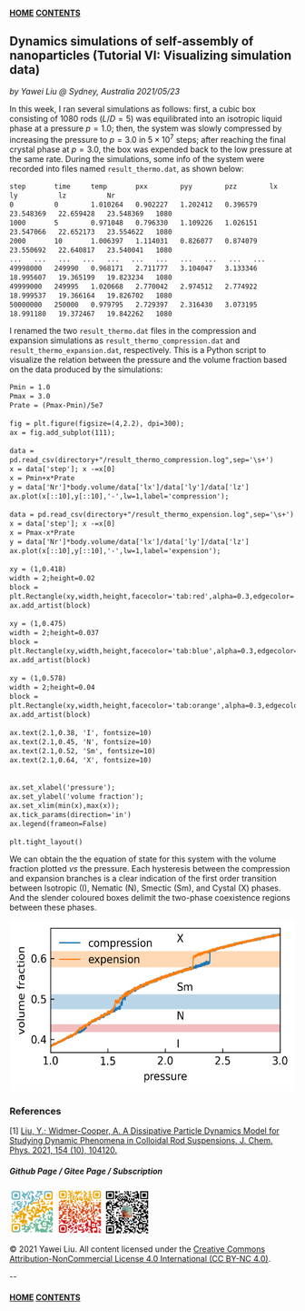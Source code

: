 #### [HOME](../../index.html) [CONTENTS](../index.html)

## Dynamics simulations of self-assembly of nanoparticles (Tutorial VI: Visualizing simulation data)
 
*by Yawei Liu  @ Sydney, Australia 2021/05/23*

In this week, I ran several simulations as follows: first, a cubic box consisting of $1080$ rods ($L/D=5$) was equilibrated into an isotropic liquid phase at a pressure $p=1.0$; then, the system was slowly compressed by increasing the pressure to $p=3.0$ in $5\times 10^7$ steps; after reaching the final crystal phase at $p=3.0$, the box was expended back to the low pressure at the same rate. During the simulations, some info of the system were recorded into files named ```result_thermo.dat```, as shown below:

```
step       time     temp       pxx        pyy        pzz        lx          ly          lz          Nr
0          0        1.010264   0.902227   1.202412   0.396579   23.548369   22.659428   23.548369   1080
1000       5        0.971048   0.796330   1.109226   1.026151   23.547066   22.652173   23.554622   1080
2000       10       1.006397   1.114031   0.826077   0.874079   23.550692   22.640817   23.540041   1080
...   ...   ...   ...   ...   ...   ...   ...   ...   ...   ...
49998000   249990   0.968171   2.711777   3.104047   3.133346   18.995607   19.365199   19.823234   1080
49999000   249995   1.020668   2.770042   2.974512   2.774922   18.999537   19.366164   19.826702   1080
50000000   250000   0.979795   2.729397   2.316430   3.073195   18.991180   19.372467   19.842262   1080
```
I renamed the two ```result_thermo.dat``` files in the compression and expansion simulations as ```result_thermo_compression.dat``` and ```result_thermo_expansion.dat```, respectively. This is a Python script to visualize the relation between the pressure and the volume fraction based on the data produced by the simulations:

```
Pmin = 1.0
Pmax = 3.0
Prate = (Pmax-Pmin)/5e7

fig = plt.figure(figsize=(4,2.2), dpi=300);
ax = fig.add_subplot(111);

data = pd.read_csv(directory+"/result_thermo_compression.log",sep='\s+')
x = data['step']; x -=x[0]
x = Pmin+x*Prate
y = data['Nr']*body.volume/data['lx']/data['ly']/data['lz']
ax.plot(x[::10],y[::10],'-',lw=1,label='compression');

data = pd.read_csv(directory+"/result_thermo_expension.log",sep='\s+')
x = data['step']; x -=x[0]
x = Pmax-x*Prate
y = data['Nr']*body.volume/data['lx']/data['ly']/data['lz']
ax.plot(x[::10],y[::10],'-',lw=1,label='expension');

xy = (1,0.418)
width = 2;height=0.02
block = plt.Rectangle(xy,width,height,facecolor='tab:red',alpha=0.3,edgecolor='None',zorder=0)
ax.add_artist(block)

xy = (1,0.475)
width = 2;height=0.037
block = plt.Rectangle(xy,width,height,facecolor='tab:blue',alpha=0.3,edgecolor='None',zorder=0)
ax.add_artist(block)

xy = (1,0.578)
width = 2;height=0.04
block = plt.Rectangle(xy,width,height,facecolor='tab:orange',alpha=0.3,edgecolor='None',zorder=0)
ax.add_artist(block)

ax.text(2.1,0.38, 'I', fontsize=10)
ax.text(2.1,0.45, 'N', fontsize=10)
ax.text(2.1,0.52, 'Sm', fontsize=10)
ax.text(2.1,0.64, 'X', fontsize=10)


ax.set_xlabel('pressure');
ax.set_ylabel('volume fraction');
ax.set_xlim(min(x),max(x));
ax.tick_params(direction='in')
ax.legend(frameon=False)

plt.tight_layout()
```

We can obtain the the equation of state for this system with the volume fraction plotted *vs* the pressure. Each hysteresis between the compression and expansion branches is a clear indication of the first order transition between Isotropic (I), Nematic (N), Smectic (Sm), and Cystal (X) phases. And the slender coloured boxes delimit the two-phase coexistence regions between these phases.

<img src="images/assembly_nanoparticles/equ_state.png" alt=" " height="300" />


### References

[1] [Liu, Y.; Widmer-Cooper, A. A Dissipative Particle Dynamics Model for Studying Dynamic Phenomena in Colloidal Rod Suspensions. J. Chem. Phys. 2021, 154 (10), 104120.](https://aip.scitation.org/doi/10.1063/5.0041285)


##### Github Page / Gitee Page / Subscription
<img src="images/github_yawei.png" alt="github page" width="80" height="80" />
<img src="images/gitee_yawei.png" alt="gitee page" width="80" height="80" />
<img src="images/wechat.png" alt="wechat" width="80" height="80" />

<p>&copy; 2021 Yawei Liu. All content licensed under the <a href="https://creativecommons.org/licenses/by-nc/4.0/legalcode#languages">Creative Commons Attribution-NonCommercial License 4.0 International (CC BY-NC 4.0)</a>.</p>

--
#### [HOME](../../index.html) [CONTENTS](../index.html)
